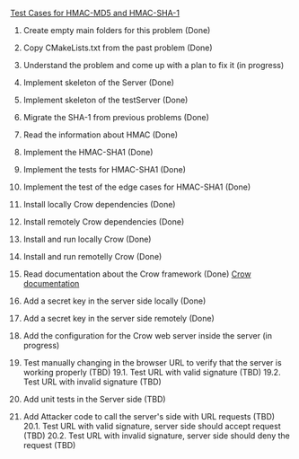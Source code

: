[Test Cases for HMAC-MD5 and HMAC-SHA-1](https://datatracker.ietf.org/doc/html/rfc2202)


1. Create empty main folders for this problem (Done)
2. Copy CMakeLists.txt from the past problem (Done)
3. Understand the problem and come up with a plan to fix it (in progress)
4. Implement skeleton of the Server (Done)
5. Implement skeleton of the testServer (Done)
6. Migrate the SHA-1 from previous problems (Done)
7. Read the information about HMAC (Done)
8. Implement the HMAC-SHA1 (Done)
9. Implement the tests for HMAC-SHA1 (Done)
10. Implement the test of the edge cases for HMAC-SHA1 (Done)
11. Install locally Crow dependencies (Done)
12. Install remotely Crow dependencies (Done)
13. Install and run locally Crow (Done)
14. Install and run remotelly Crow (Done)
15. Read documentation about the Crow framework (Done)
    [Crow documentation](https://crowcpp.org/master/guides/)
16. Add a secret key in the server side locally (Done)
17. Add a secret key in the server side remotely (Done)

18. Add the configuration for the Crow web server inside the server (in progress)

19. Test manually changing in the browser URL to verify that the server is working properly (TBD)
    19.1. Test URL with valid signature (TBD)
    19.2. Test URL with invalid signature (TBD)
20. Add unit tests in the Server side (TBD)
21. Add Attacker code to call the server's side with URL requests (TBD)
    20.1. Test URL with valid signature, server side should accept request (TBD)
    20.2. Test URL with invalid signature, server side should deny the request (TBD)